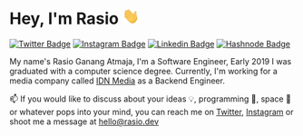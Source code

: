 # Hey, I'm Rasio <img src="https://github.com/rasatmaja/imageData/raw/master/wave.gif" width="30px">

[![Twitter Badge](https://img.shields.io/badge/-Twitter-00acee?style=flat-square&logo=Twitter&logoColor=white)](https://twitter.com/rasatmaja)
[![Instagram Badge](https://img.shields.io/badge/-Instagram-e4405f?style=flat-square&logo=Instagram&logoColor=white)](https://instagram.com/rasatmaja/)
[![Linkedin Badge](https://img.shields.io/badge/-LinkedIn-0e76a8?style=flat-square&logo=Linkedin&logoColor=white)](https://linkedin.com/in/rasatmaja)
[![Hashnode Badge](https://img.shields.io/badge/-Hashnode-0e76a8?style=flat-square&logo=Hashnode&logoColor=white)](https://hashnode.rasio.dev/)

My name's Rasio Ganang Atmaja, I'm a Software Engineer, Early 2019 I was graduated with a computer science degree. Currently, I'm working for a media company called [IDN Media](https://www.idn.media/) as a Backend Engineer.

📫 If you would like to discuss about your ideas 💡, programming 🤖, space 🚀 or whatever pops into your mind, you can reach me on [Twitter](https://twitter.com/rasatmaja), [Instagram](https://instagram.com/rasatmaja/) or shoot me a message at [hello@rasio.dev](mailto:hello@rasio.dev)
